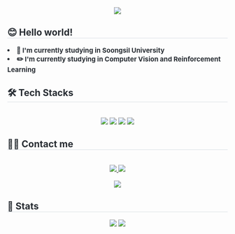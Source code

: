<div align= "center">
    <img src="https://capsule-render.vercel.app/api?type=waving&color=0:0091ff,100:00fffb&height=120&text=Hello!🤚%20I'm%20Subin%20Park&animation=fadeIn&fontColor=212121&fontSize=40" />
    </div>
    <div style="text-align: left;"> 
    <h2 style="border-bottom: 1px solid #d8dee4; color: #282d33;"> 😊 Hello world! </h2>  
    <div style="font-weight: 700; font-size: 15px; text-align: left; color: #282d33;"> <li> 🏫 I'm currently studying in Soongsil University</li><li> ✏️ I'm currently studying in Computer Vision and Reinforcement Learning </div> 
    </div>
    <div style="text-align: left;">
    <h2 style="border-bottom: 1px solid #d8dee4; color: #282d33;"> 🛠️ Tech Stacks </h2> <br> 
    <div  align= "center"> <img src="https://img.shields.io/badge/C-A8B9CC?style=plastic&logo=C&logoColor=white">
          <img src="https://img.shields.io/badge/C++-00599C?style=plastic&logo=C%2B%2B&logoColor=white">
          <img src="https://img.shields.io/badge/Python-3776AB?style=plastic&logo=Python&logoColor=white">
          <img src="https://img.shields.io/badge/Notion-000000?style=plastic&logo=Notion&logoColor=white">
          </div>
    </div>
    <div style="text-align: left;">
    <h2 style="border-bottom: 1px solid #d8dee4; color: #282d33;"> 🧑‍💻 Contact me </h2> <br> 
    <div align= "center"> <a href=https://velog.io/@binxni/posts> <img src="https://img.shields.io/badge/Velog-20C997?style=plastic&logo=Velog&logoColor=white&link=https://velog.io/@binxni/posts"> </a>
         <a href=mailto:https://mail.google.com/mail/?view=cm&fs=1&to=mermaid1601s@gmail.com> <img src="https://img.shields.io/badge/Gmail-EA4335?style=plastic&logo=Gmail&logoColor=white&link=mailto:https://mail.google.com/mail/?view=cm&fs=1&to=mermaid1601s@gmail.com"> </a>
          </div>  <br> 
    <div align= "center"> <a href="https://hits.seeyoufarm.com"> <img src="https://hits.seeyoufarm.com/api/count/incr/badge.svg?url=https%3A%2F%2Fgithub.com%2Fbinxni%2F&count_bg=%23000000&title_bg=%23000000&icon=github.svg&icon_color=%23FFFFFF&title=GitHub&edge_flat=false"/></a>
       </div> 
    </div>
    <div style="text-align: left;"> 
    <h2 style="border-bottom: 1px solid #d8dee4; color: #282d33;"> 🏅 Stats </h2> <div align= "center"> <img src="https://github-readme-stats.vercel.app/api?username=binxni&bg_color=180,00000000,00000000&title_color=000000&text_color=000000"
         /> <img src="https://github-readme-stats.vercel.app/api/top-langs/?username=binxni&layout=compact&bg_color=180,00000000,00000000&title_color=000000&text_color=000000"
           /> </div> 
    </div>
    
